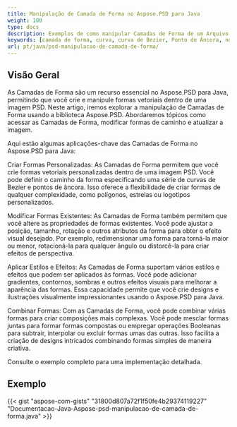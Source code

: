 ```yaml
---
title: Manipulação de Camada de Forma no Aspose.PSD para Java
weight: 100
type: docs
description: Exemplos de como manipular Camadas de Forma de um Arquivo PSD
keywords: [camada de forma, curva, curva de Bezier, Ponto de Âncora, nós de Bezier, api psd, java, exemplo de código]
url: pt/java/psd-manipulacao-de-camada-de-forma/
---
```


## **Visão Geral**
As Camadas de Forma são um recurso essencial no Aspose.PSD para Java, permitindo que você crie e manipule formas vetoriais dentro de uma imagem PSD. Neste artigo, iremos explorar a manipulação de Camadas de Forma usando a biblioteca Aspose.PSD. Abordaremos tópicos como acessar as Camadas de Forma, modificar formas de caminho e atualizar a imagem.

Aqui estão algumas aplicações-chave das Camadas de Forma no Aspose.PSD para Java:

Criar Formas Personalizadas: As Camadas de Forma permitem que você crie formas vetoriais personalizadas dentro de uma imagem PSD. Você pode definir o caminho da forma especificando uma série de curvas de Bezier e pontos de âncora. Isso oferece a flexibilidade de criar formas de qualquer complexidade, como polígonos, estrelas ou logotipos personalizados.

Modificar Formas Existentes: As Camadas de Forma também permitem que você altere as propriedades de formas existentes. Você pode ajustar a posição, tamanho, rotação e outros atributos da forma para obter o efeito visual desejado. Por exemplo, redimensionar uma forma para torná-la maior ou menor, rotacioná-la para qualquer ângulo ou distorcê-la para criar efeitos de perspectiva.

Aplicar Estilos e Efeitos: As Camadas de Forma suportam vários estilos e efeitos que podem ser aplicados às formas. Você pode adicionar gradientes, contornos, sombras e outros efeitos visuais para melhorar a aparência das formas. Essa capacidade permite que você crie designs e ilustrações visualmente impressionantes usando o Aspose.PSD para Java.

Combinar Formas: Com as Camadas de Forma, você pode combinar várias formas para criar composições mais complexas. Você pode mesclar formas juntas para formar formas compostas ou empregar operações Booleanas para subtrair, interpolar ou excluir formas umas das outras. Isso facilita a criação de designs intricados combinando formas simples de maneira criativa.

Consulte o exemplo completo para uma implementação detalhada.

## **Exemplo**
{{< gist "aspose-com-gists" "31800d807a72f1f50fe4b29374119227" "Documentacao-Java-Aspose-psd-manipulacao-de-camada-de-forma.java" >}}
